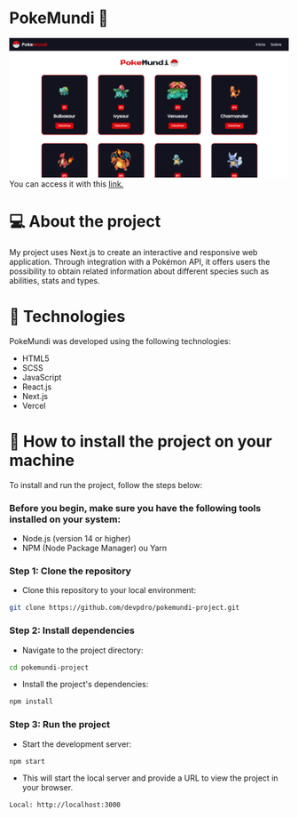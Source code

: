 # PokeMundi 🔴
![Alt text](public/readme/post1.png)
You can access it with this [link.](https://pokemundi-project.vercel.app/)

# 💻 About the project 
My project uses Next.js to create an interactive and responsive web application. Through integration with a Pokémon API, it offers users the possibility to obtain related information about different species such as abilities, stats and types.

# 🚀 Technologies 
PokeMundi was developed using the following technologies:

- HTML5
- SCSS
- JavaScript
- React.js
- Next.js
- Vercel
  
# 📂 How to install the project on your machine
To install and run the project, follow the steps below:

<h3>Before you begin, make sure you have the following tools installed on your system:</h3>

- Node.js (version 14 or higher)
- NPM (Node Package Manager) ou Yarn

<h3>Step 1: Clone the repository</h3> 

- Clone this repository to your local environment:

```bash
git clone https://github.com/devpdro/pokemundi-project.git
```

<h3>Step 2: Install dependencies</h3> 

- Navigate to the project directory:

```bash
cd pokemundi-project
```

- Install the project's dependencies:

```bash
npm install
```

<h3>Step 3: Run the project</h3> 

- Start the development server:

```bash
npm start
```

- This will start the local server and provide a URL to view the project in your browser.
  
```bash
Local: http://localhost:3000
```
